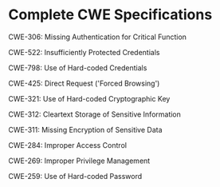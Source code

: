 

# Complete CWE Specifications

CWE-306: Missing Authentication for Critical Function

CWE-522: Insufficiently Protected Credentials

CWE-798: Use of Hard-coded Credentials

CWE-425: Direct Request ('Forced Browsing')

CWE-321: Use of Hard-coded Cryptographic Key

CWE-312: Cleartext Storage of Sensitive Information

CWE-311: Missing Encryption of Sensitive Data

CWE-284: Improper Access Control

CWE-269: Improper Privilege Management

CWE-259: Use of Hard-coded Password